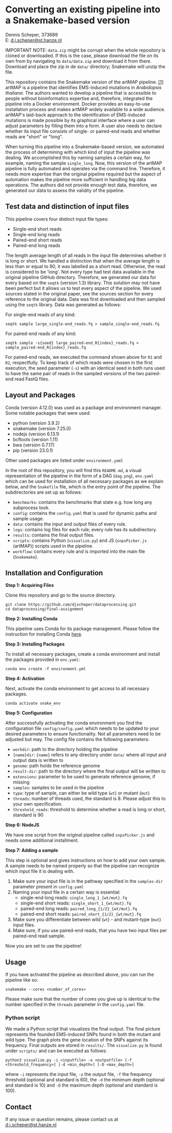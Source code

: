 # Converting an existing pipeline into a Snakemake-based version
Dennis Scheper, 373689</br>
E: d.j.scheper@st.hanze.nl

IMPORTANT NOTE: `data.zip` might be corrupt when the whole repository is cloned or downloaded. If this is the case, please download the file on its own from by navigating to `data/data.zip` and download it from there. Download and place the zip in de `data/` directory; Snakemake will unzip the file.

This repository contains the Snakemake version of the artMAP pipeline. [[1]][artmap] artMAP is a pipeline that identifies EMS-induced mutations in _Arabidopsis thaliana_. The authors wanted to develop a pipeline that is accessible to people without bioinformatics expertise and, therefore, integrated the pipeline into a Docker environment. Docker provides an easy-to-use installation process and makes artMAP widely available to a wide audience. artMAP's laid-back approach to the identification of EMS-induced mutations is made possible by its graphical interface where a user can adjust parameters by filling them into a form. A user also needs to declare whether its input file consists of single- or paired-end reads and whether reads are "short" or "long".

When turning this pipeline into a Snakemake-based version, we automated the process of determining with which kind of input the pipeline was dealing. We accomplished this by naming samples a certain way, for example, naming the sample `single_long`. Now, this version of the artMAP pipeline is fully automated and operates via the command line. Therefore, it needs more expertise than the original pipeline required but the aspect of automation makes the pipeline more sufficient in handling big data operations. The authors did not provide enough test data, therefore, we generated our data to assess the validity of the pipeline.

## Test data and distinction of input files
This pipeline covers four distinct input file types:

* Single-end short reads
* Single-end long reads
* Paired-end short reads
* Paired-end long reads

The length average length of all reads in the input file determines whether it is long or short. We handled a distinction that when the average length is less than or equal to 90, it was labelled as a short read. Otherwise, the read is considered to be 'long'. Not every type had test data available in the original pipeline GitHub directory. Therefore, we generated our data for every based on the `seqtk` (version 1.3) library. This solution may not have been perfect but it allows us to test every aspect of the pipeline. We used sources stated in the original paper, see the sources section for every reference to the original data. Data was first downloaded and then sampled using the `seqtk` library. Data was generated as follows:

For single-end reads of any kind:

```{bash}
seqtk sample large_single-end_reads.fq > sample_single-end_reads.fq
```

For paired-end reads of any kind:

```{bash}
seqtk sample -s{seed} large_paired-end_R{index}_reads.fq > sample_paired-end_R{index}_reads.fq
```

For paired-end reads, we executed the command shown above for `R1` and `R2`, respectfully. To keep track of which reads were chosen in the first execution, the seed parameter (`-s`) with an identical seed in both runs used to have the same pair of reads in the sampled versions of the two paired-end read FastQ files.

## Layout and Packages
Conda (version 4.12.0) was used as a package and environment manager. Some notable packages that were used:
- python (version 3.9.2)
- snakemake (version 7.25.0)
- nodejs (version 6.13.1)
- bcftools (version 1.11)
- bwa (version 0.7.17)
- pip (version 23.0.1)

Other used packages are listed under `environment.yaml`

In the root of this repository, you will find this `README.md`, a visual representation of the pipeline in the form of a DAG (`dag.png`), `env.yaml` which can be used for installation of all necessary packages as we explain below, and the `Snakefile` file, which is the entry point of the pipeline. The subdirectories are set up as follows:
- `benchmarks`: contains the benchmarks that state e.g. how long any subprocess took.
- `config`: contains the `config.yaml` that is used for dynamic paths and sample usage.
- `data`: contains the input and output files of every rule.
- `logs`: contains log files for each rule; every rule has its subdirectory.
- `results`: contains the final output files.
- `scripts`: contains Python (`visualize.py`) and JS (`snpsPicker.js` (artMAP)) scripts used in the pipeline.
- `workflow`: contains every rule and is imported into the main file (`Snakemake`).

## Installation and Configuration

**Step 1: Acquiring Files**

Clone this repository and go to the source directory.

```{bash}
git clone https://github.com/djscheper/dataprocessing.git
cd dataprocessing/final-assignment
```

**Step 2: Installing Conda**

This pipeline uses Conda for its package management. Please follow the instruction for installing Conda [here][conda-install].

**Step 3: Installing Packages**

To install all necessary packages, create a conda environment and install the packages provided in `env.yaml`:

```{bash}
conda env create -f environment.yml
```

**Step 4: Activation**

Next, activate the conda environment to get access to all necessary packages.

```
conda activate snake_env
```

**Step 5: Configuration**

After successfully activating the conda environment you find the configuration file `config/config.yaml` which needs to be updated to your desired parameters to ensure functionality. Not all parameters need to be adjusted but may. The config file contains the following parameters:
- `workdir`: path to the directory holding the pipeline
- `{name}dir`: `{name}` refers to any directory under `data/` where all input and output data is written to
- `genome`: path holds the reference genome 
- `result-dir`: path to the directory where the final output will be written to
- `extensions`: parameter to be used to generate reference genome, if missing
- `samples`: samples to be used in the pipeline
- `type`: type of sample, can either be wild type (`wt`) or mutant (`mut`)
- `threads`: number of threads used, the standard is 8. Please adjust this to your own specification.
 - `threshold_reads`: threshold to determine whether a read is long or short, standard is 90

**Step 6: NodeJS**

We have one script from the original pipeline called `snpsPicker.js` and needs some additional installment.



**Step 7: Adding a sample**

This step is optional and gives instructions on how to add your own sample. A sample needs to be named properly so that the pipeline can recognize which input file it is dealing with. 
1. Make sure your input file is in the pathway specified in the `samples-dir` parameter present in `config.yaml`
2. Naming your input file in a certain way is essential:
    * single-end long reads: `single_long_1_{wt/mut}.fq`
    * single-end short reads: `single_short_1_{wt/mut}.fq`
    * paired-end long reads: `paired_long_{1/2}_{wt/mut}.fq`
    * paired-end short reads: `paired_short_{1/2}_{wt/mut}.fq`
3. Make sure you differentiate between wild (`wt`) - and mutant-type (`mut`) input files.
4. Make sure, if you use paired-end reads, that you have two input files per paired-end read sample.

Now you are set to use the pipeline!

## Usage
If you have activated the pipeline as described above, you can run the pipeline like so:

```{bash}
snakemake --cores <number_of_cores>
```

Please make sure that the number of cores you give up is identical to the number specified in the `threads` parameter in the `config.yaml` file.

### Python script
We made a Python script that visualizes the final output. The final picture represents the founded EMS-induced SNPs found in both the mutant and wild type. The graph plots the gene location of the SNPs against its frequency. Final outputs are stored in `results/`. The `visualize.py` is found under `scripts/` and can be executed as follows:

```{python}
python3 visualize.py -i <inputfile> -o <outputfile> [-f <threshold_frequency>] [-d <min_depth>] [-D <max_depth>]
```

where `-i` represents the input file, `-o` the output file, `-f` the frequency threshold (optional and standard is 60), the `-d` the minimum depth (optional and standard is 10) and `-D` the maximum depth (optional and standard is 100).

## Contact
If any issue or question remains, please contact us at [d.j.scheper@st.hanze.nl](mailto:d.j.scheper@st.hanze.nl)

[artmap]:https://github.com/RihaLab/artMAP/tree/master
[conda-install]: https://conda.io/projects/conda/en/latest/user-guide/install/index.html
